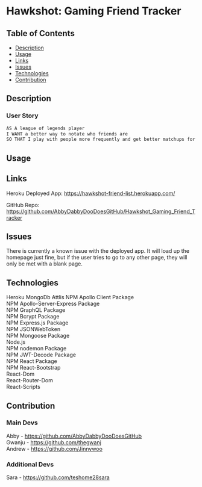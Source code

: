 # Hawkshot: Gaming Friend Tracker
## Table of Contents
- [Description](#description)
- [Usage](#usage)
- [Links](#links)
- [Issues](#issues)
- [Technologies](#technologies)
- [Contribution](#contribution)


## Description 

### User Story

```md
AS A league of legends player
I WANT a better way to notate who friends are
SO THAT I play with people more frequently and get better matchups for my game mode
```

## Usage

## Links
Heroku Deployed App: https://hawkshot-friend-list.herokuapp.com/

GitHub Repo: https://github.com/AbbyDabbyDooDoesGitHub/Hawkshot_Gaming_Friend_Tracker

## Issues
There is currently a known issue with the deployed app. It will load up the homepage just fine, but if the user tries to go to any other page, they will only be met with a blank page.

## Technologies
Heroku
MongoDb Attlis
NPM Apollo Client Package <br />
NPM Apollo-Server-Express Package<br />
NPM GraphQL Package<br />
NPM Bcrypt Package<br />
NPM Express.js Package<br />
NPM JSONWebToken<br />
NPM Mongoose Package<br />
Node.js<br />
NPM nodemon Package<br />
NPM JWT-Decode Package<br />
NPM React Package<br />
NPM React-Bootstrap<br />
React-Dom<br />
React-Router-Dom<br />
React-Scripts

## Contribution

### Main Devs

Abby - https://github.com/AbbyDabbyDooDoesGitHub<br />
Gwanju - https://github.com/thegwanj<br />
Andrew - https://github.com/Jinnywoo


### Additional Devs

Sara   - https://github.com/teshome28sara
